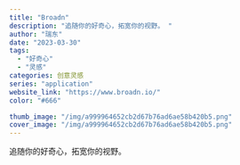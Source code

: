 ```yaml
---
title: "Broadn"
description: "追随你的好奇心，拓宽你的视野。 "
author: "瑞东"
date: "2023-03-30"
tags:
  - "好奇心"
  - "灵感"
categories: 创意灵感
series: "application"
website_link: "https://www.broadn.io/"
color: "#666"

thumb_image: "/img/a999964652cb2d67b76ad6ae58b420b5.png"
cover_image: "/img/a999964652cb2d67b76ad6ae58b420b5.png"
---
```


追随你的好奇心，拓宽你的视野。 